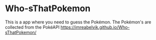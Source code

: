 # Who-sThatPokemon
This is a app where you need to guess the Pokémon. The Pokémon's are collected from the PokéAPI
https://imreabelvik.github.io/Who-sThatPokemon/
